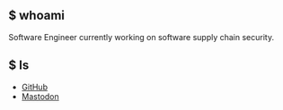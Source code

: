 ## $ whoami

Software Engineer currently working on software supply chain security. 

## $ ls

* [GitHub](https://github.com/pwelch)
* <a rel="me" href="https://mastodon.social/@pwelch">Mastodon</a>
